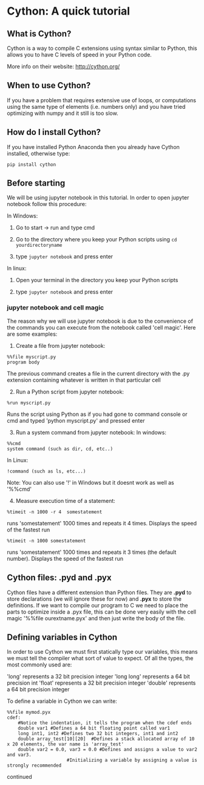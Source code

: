 # Cython: A quick tutorial

## What is Cython?

Cython is a way to compile C extensions using syntax similar to Python, this allows you to have C levels of speed
in your Python code. 

More info on their website:
http://cython.org/

## When to use Cython?

If you have a problem that requires extensive use of loops, or computations using the same type of elements (i.e.
numbers only) and you have tried optimizing with numpy and it still is too slow.

## How do I install Cython?

If you have installed Python Anaconda then you already have Cython installed, otherwise type:
```
pip install cython
```

## Before starting

We will be using jupyter notebook in this tutorial. In order to open jupyter notebook follow this procedure:

In Windows:
1) Go to start -> run and type cmd

2) Go to the directory where you keep your Python scripts using `cd yourdirectoryname`

3) type `jupyter notebook` and press enter

In linux:
1) Open your terminal in the directory you keep your Python scripts

2) type `jupyter notebook` and press enter

### jupyter notebook and cell magic

The reason why we will use jupyter notebook is due to the convenience of the commands you can execute from the 
notebook called 'cell magic'. Here are some examples:

1) Create a file from jupyter notebook:
```
%%file myscript.py
program body
```
The previous command creates a file in the current directory with the .py extension containing whatever is written in
that particular cell

2) Run a Python script from jupyter notebook:
```
%run myscript.py
```
Runs the script using Python as if you had gone to command console or cmd and typed 'python myscript.py' and 
pressed enter

3) Run a system command from jupyter notebook:
In windows:
```
%%cmd
system command (such as dir, cd, etc..)
```
In Linux:
```
!command (such as ls, etc...)
```
Note: You can also use '!' in Windows but it doesnt work as well as '%%cmd'

4) Measure execution time of a statement:
```
%timeit -n 1000 -r 4  somestatement
```
runs 'somestatement' 1000 times and repeats it 4 times. Displays the speed of the fastest run

```
%timeit -n 1000 somestatement
```
runs 'somestatement' 1000 times and repeats it 3 times (the default number). Displays the speed of the fastest run

## Cython files: .pyd and .pyx

Cython files have a different extension than Python files. They are **.pyd** to store declarations (we will ignore
these for now) and **.pyx** to store the definitions. If we want to compile our program to C we need to place the
parts to optimize inside a .pyx file, this can be done very easily with the cell magic '%%file ourextname.pyx' and
then just write the body of the file.

## Defining variables in Cython

In order to use Cython we must first statically type our variables, this means we must tell the compiler what sort
of value to expect. Of all the types, the most commonly used are:

'long' represents a 32 bit precision integer
'long long' represents a 64 bit precision int
'float' represents a 32 bit precision integer
'double' represents a 64 bit precision integer

To define a variable in Cython we can write:
```
%%file mymod.pyx
cdef:
	#Notice the indentation, it tells the program when the cdef ends
	double var1 #Defines a 64 bit floating point called var1
	long int1, int2 #Defines two 32 bit integers, int1 and int2
	double array_test[10][20]  #Defines a stack allocated array of 10 x 20 elements, the var name is 'array_test'
	double var2 = 0.0, var3 = 0.0 #Defines and assigns a value to var2 and var3. 
				      #Initializing a variable by assigning a value is strongly recommended

```

continued




